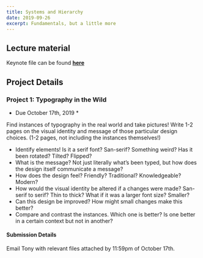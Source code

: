 ```yaml
---
title: Systems and Hierarchy
date: 2019-09-26
excerpt: Fundamentals, but a little more
---
```


## Lecture material

Keynote file can be found [**here**](https://drive.google.com/file/d/1YirVBU-dWafQV-M-aPOGqdmAFj1e21Od/view?usp=sharing)

## Project Details

### Project 1: Typography in the Wild

* Due October 17th, 2019 *

Find instances of typography in the real world and take pictures! Write 1-2 pages on the visual identity and message of those particular design choices. (1-2 pages, not including the instances themselves!)

* Identify elements! Is it a serif font? San-serif? Something weird? Has it been rotated? Tilted? Flipped?
* What is the message? Not just literally what’s been typed, but how does the design itself communicate a message?
* How does the design feel? Friendly? Traditional? Knowledgeable? Modern?
* How would the visual identity be altered if a changes were made? San-serif to serif? Thin to thick? What if it was a larger font size? Smaller?
* Can this design be improved? How might small changes make this better?
* Compare and contrast the instances. Which one is better? Is one better in a certain context but not in another?

#### Submission Details

Email Tony with relevant files attached by 11:59pm of October 17th.
